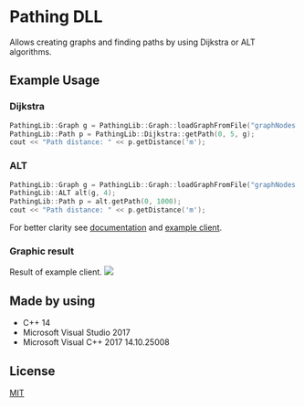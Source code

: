 <h1>Pathing DLL</h1>

Allows creating graphs and finding paths by using Dijkstra or ALT algorithms.

<h2>Example Usage</h2>

<h3>Dijkstra</h3>

```cpp
PathingLib::Graph g = PathingLib::Graph::loadGraphFromFile("graphNodes.txt", "graphEdges.txt");
PathingLib::Path p = PathingLib::Dijkstra::getPath(0, 5, g);
cout << "Path distance: " << p.getDistance('m');
```

<h3>ALT</h3>

```cpp
PathingLib::Graph g = PathingLib::Graph::loadGraphFromFile("graphNodes.txt", "graphEdges.txt");
PathingLib::ALT alt(g, 4);
PathingLib::Path p = alt.getPath(0, 1000);
cout << "Path distance: " << p.getDistance('m');
```

<div>
For better clarity see 
<a href="http://kodujebolubie.pl/PathingLib/">documentation</a> and 
<a href="https://github.com/woroniecki/PathingLib/tree/master/PathingLib/ExampleClient">example client</a>.
</div>

<h3>Graphic result</h3>
Result of example client.
<img src="https://lh3.googleusercontent.com/lrrYkXnAi0vnaDzvVQaOz676VlDZkA85nscsgpleu0cgi1DkTjjJFeq8BvYwsLx4Ec_pKgeyFaAiFaOoMei65JgE2e51kgE1DYx4gp5Y3IdFCps-UMqpwbo1uFDJeqZu6OGv=w678-h451-no">

<h2>Made by using</h2>
<ul>
<li>C++ 14</li>
<li>Microsoft Visual Studio 2017</li>
<li>Microsoft Visual C++ 2017 14.10.25008</li>
</ul>

<h2>License</h2>
<a href="https://github.com/woroniecki/PathingLib/blob/master/LICENSE">MIT</a>
